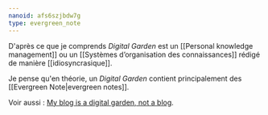 ```yaml
---
nanoid: afs6szjbdw7g
type: evergreen_note
---
```

D'après ce que je comprends *Digital Garden* est un [[Personal knowledge management]] ou un [[Systèmes d’organisation des connaissances]] rédigé de manière [[idiosyncrasique]].

Je pense qu'en théorie, un *Digital Garden* contient principalement des [[Evergreen Note|evergreen notes]].

Voir aussi : [My blog is a digital garden, not a blog](https://joelhooks.com/digital-garden).
